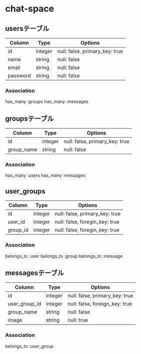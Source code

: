 # chat-space
## usersテーブル

|Column|Type|Options|
|------|----|-------|
|id|integer|null: false, primary_key: true|
|name|string|null: false|
|email|string|null: false|
|password|string|null: false|

### Association
has_many :groups
has_many :messages

## groupsテーブル

Column|Type|Options|
|------|----|-------|
|id|integer|null: false, primary_key: true|
|group_name|string|null: false|

### Association
has_many :users
has_many :messages

## user_groups

Column|Type|Options|
|------|----|-------|
|id|integer|null: false, primary_key: true|
|user_id|integer|null: false, foregin_key: true|
|group_id|integer|null: false, foregin_key: true|

### Association
belongs_to :user
belongs_to :group
belongs_to :message

## messagesテーブル

Column|Type|Options|
|------|----|-------|
|id|integer|null: false, primary_key: true|
|user_group_id|integer|null: false, foreign_key: true|
|group_name|string|null: false|
|image|string|null: true|

### Association
belongs_to :user_group







